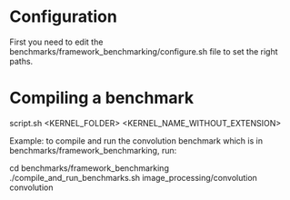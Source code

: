 # Configuration

First you need to edit the benchmarks/framework_benchmarking/configure.sh file to set the right paths.

# Compiling a benchmark

script.sh <KERNEL_FOLDER> <KERNEL_NAME_WITHOUT_EXTENSION>

Example: to compile and run the convolution benchmark which is in benchmarks/framework_benchmarking, run:

cd benchmarks/framework_benchmarking
./compile_and_run_benchmarks.sh image_processing/convolution convolution
